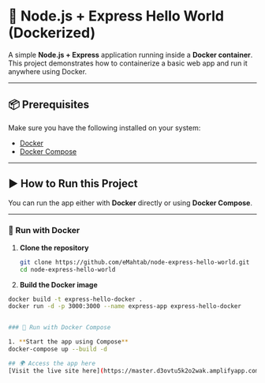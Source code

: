 # 🚀 Node.js + Express Hello World (Dockerized)

A simple **Node.js + Express** application running inside a **Docker container**.  
This project demonstrates how to containerize a basic web app and run it anywhere using Docker.

---

## 📦 Prerequisites
Make sure you have the following installed on your system:
- [Docker](https://docs.docker.com/get-docker/)  
- [Docker Compose](https://docs.docker.com/compose/)  

---

## ▶️ How to Run this Project

You can run the app either with **Docker** directly or using **Docker Compose**.

---

### 🐳 Run with Docker

1. **Clone the repository**
   ```bash
   git clone https://github.com/eMahtab/node-express-hello-world.git
   cd node-express-hello-world

2. **Build the Docker image**
  ```bash
  docker build -t express-hello-docker .
  docker run -d -p 3000:3000 --name express-app express-hello-docker


### 🐳 Run with Docker Compose

1. **Start the app using Compose**
  docker-compose up --build -d

## 🌍 Access the app here
[Visit the live site here](https://master.d3ovtu5k2o2wak.amplifyapp.com/)